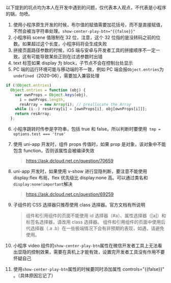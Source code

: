 以下提到的坑点均为本人在开发中遇到的问题，仅代表本人观点，不代表是小程序的锅，勿喷。

1. 使用小程序原生开发的时候，布尔值的赋值需要加花括号，而不是直接赋值，不然会被当字符串处理。`show-center-play-btn="{{false}}"`
2. 小程序码 scene 值限制在 32 位，注意，这个 32 位指的是没转码之前的位数。如果超过这个长度，小程序码将会生成失败
3. 拼接页面路径参数的时候，iOS 端与安卓与开发者工具的拼接顺序不一定一致，这有可能导致某些正则在过滤参数时出错
4. text 标签如果 display 为 block，子节点不会在控制台处显示
5. PC 端的运行环境可能与移动端的不一致，例如 PC 端会报`Object.entries`为`undefined`（2020-06），需要加入兼容处理

```js
if (!Object.entries)
  Object.entries = function (obj) {
    var ownProps = Object.keys(obj),
      i = ownProps.length,
      resArray = new Array(i); // preallocate the Array
    while (i--) resArray[i] = [ownProps[i], obj[ownProps[i]]];
    return resArray;
  };
```

6. 小程序跳转时传参是字符串，包括 true 和 false。所以判断时要使用` tmp = options.test === 'true'`
7. 使用 uni-app 开发时，组件 props 传值时，如果 prop 是对象，该对象中不能包含 function，否则该属性会被编译失效
   > https://ask.dcloud.net.cn/question/70659
8. uni-app 开发时，如果使用 v-show 进行显隐判断，要注意不能使用 display:flex 布局，flex 优先级比 display:none 高。可以通过类名和`display:none!important`解决
   > https://ask.dcloud.net.cn/question/69259
9. 子组件的 CSS 选择器只推荐使用 class 选择器。官方文档有所说明

   > 组件和引用组件的页面不能使用 id 选择器（#a）、属性选择器（[a]）和标签名选择器，请改用 class 选择器。
   > 组件和引用组件的页面中使用后代选择器（.a .b）在一些极端情况下会有非预期的表现，如遇，请避免使用。

10. 小程序 video 组件的`show-center-play-btn`属性在微信开发者工具上无法看出显隐的控制效果，需要在真机上才能有效，设置完开发者工具没有作用不要怀疑自己
11. 使用`show-center-play-btn`属性的时候要同时添加属性 controls="{{false}}" 。（具体原因忘记了）
